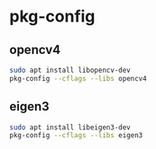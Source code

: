 # pkg-config

## opencv4

```bash
sudo apt install libopencv-dev
pkg-config --cflags --libs opencv4
```

## eigen3

```bash
sudo apt install libeigen3-dev
pkg-config --cflags --libs eigen3
```
